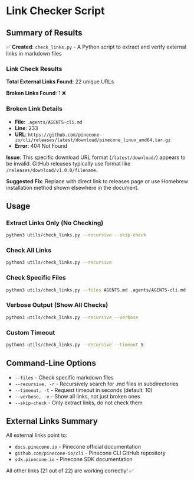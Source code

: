# Link Checker Script

## Summary of Results

✅ **Created**: `check_links.py` - A Python script to extract and verify external links in markdown files

### Link Check Results

**Total External Links Found**: 22 unique URLs

**Broken Links Found**: 1 ❌

### Broken Link Details

- **File**: `.agents/AGENTS-cli.md`
- **Line**: 233
- **URL**: `https://github.com/pinecone-io/cli/releases/latest/download/pinecone_linux_amd64.tar.gz`
- **Error**: 404 Not Found

**Issue**: This specific download URL format (`/latest/download/`) appears to be invalid. GitHub releases typically use format like `/releases/download/v1.0.0/filename`.

**Suggested Fix**: Replace with direct link to releases page or use Homebrew installation method shown elsewhere in the document.

## Usage

### Extract Links Only (No Checking)

```bash
python3 utils/check_links.py --recursive --skip-check
```

### Check All Links

```bash
python3 utils/check_links.py --recursive
```

### Check Specific Files

```bash
python3 utils/check_links.py --files AGENTS.md .agents/AGENTS-cli.md
```

### Verbose Output (Show All Checks)

```bash
python3 utils/check_links.py --recursive --verbose
```

### Custom Timeout

```bash
python3 utils/check_links.py --recursive --timeout 5
```

## Command-Line Options

- `--files` - Check specific markdown files
- `--recursive, -r` - Recursively search for .md files in subdirectories
- `--timeout, -t` - Request timeout in seconds (default: 10)
- `--verbose, -v` - Show all links, not just broken ones
- `--skip-check` - Only extract links, do not check them

## External Links Summary

All external links point to:

- `docs.pinecone.io` - Pinecone official documentation
- `github.com/pinecone-io/cli` - Pinecone CLI GitHub repository
- `sdk.pinecone.io` - Pinecone SDK documentation

All other links (21 out of 22) are working correctly! ✅
